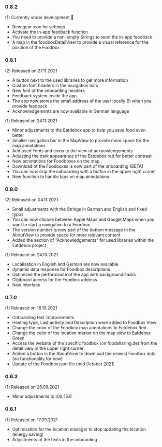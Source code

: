 <h3>0.8.2</h3>
<p>
    (1) Currently under development 🚧
    <ul>
        <li>New gear icon for settings</li>
        <li>Activate the in-app feedback function</li>
        <li>You need to provide a non-empty Strings to send the in-app feedback</li>
        <li>A map in the foodboxDetailView to provide a visual reference for the position of the Foodbox</li>
    </ul>
<h3>0.8.1</h3>
<p>
    (2) Released on 27.11.2021
    <ul>
        <li>A button next to the used libraries to get more information</li>
        <li>Custom font headers in the navigation bars</li>
        <li>New font of the onboarding headers</li>
        <li>Feedback system inside the app</li>
        <li>The app now stores the email address of the user locally (!) when you provide feedback</li>
        <li>Acknowledgements are now available in German language</li>
    </ul>
    (1) Released on 24.11.2021
    <ul>
        <li>Minor adjustments to the Eatdebox app to help you save food even better</li>
        <li>Smaller navigation bar in the MapView to provide more space for the map annotations</li>
        <li>Add used Fonts and Icons to the view of acknowledgements</li>
        <li>Adjusting the dark appearance of the Eatdebox red for better contrast</li>
        <li>New annotations for Foodboxes on the map</li>
        <li>Download of the Foodboxes is now part of the onboarding (BETA)</li>
        <li>You can now skip the onboarding with a button in the upper right corner</li>
        <li>New function to handle taps on map annotations</li>
    </ul>
</p>

<h3>0.8.0</h3>
<p>
	(2) Released on 04.11.2021
	<ul>
		<li>Small adjustments with the Strings in German and English and fixed typos</li>
		<li>You can now choose between Apple Maps and Google Maps when you want to start a navigation to a Foodbox</li>
		<li>The version number is now part of the bottom message in the AboutView to provide space for more relevant content</li>
		<li>Added the section of "Acknowledgements" for used libraries within the Eatdebox project</li>
	</ul>
	(1) Released on 24.10.2021
	<ul>
		<li>Localisation in English and German are now available</li>
		<li>dynamic data response for Foodbox descriptions</li>
		<li>Optimised the performance of the app with background-tasks</li>
		<li>Clipboard access for the Foodbox address</li>
		<li>New Interface</li>
	</ul>
</p>

<h3>0.7.0</h3>
<p>
	(1) Released on 18.10.2021
	<ul>
		<li>Onboarding text improvements</li>
		<li>Hosting type, Last activity and Description were added to Foodbox View</li>
		<li>Change the color of the Foodbox map annotations to Eatdebox Red</li>
		<li>Change the color of the location marker on the map view to Eatdebox Green</li>
		<li>Access the website of the specific foodbox (on foodsharing.de) from the detail view in the upper right corner</li>
		<li>Added a button in the AboutView to download the newest Foodbox data (no functionality for now)</li>
		<li>Update of the Foodbox json file (mid October 2021)</li>
	</ul>
</p>

<h3>0.6.2</h3>
<p>
	(1) Released on 26.09.2021
	<ul>
		<li>Minor adjustments to iOS 15.0</li>
	</ul>
</p>

<h3>0.6.1</h3>
<p>
	(1) Released on 17.09.2021
	<ul>
  		<li>Optimisation for the location manager to stop updating the location (energy saving)</li>
  		<li>Adjustments of the texts in the onboarding</li>
	</ul>
</p>
